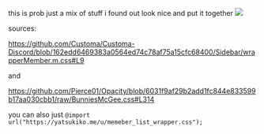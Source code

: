 this is prob just a mix of stuff i found out look nice and put it together
![](https://yatsukiko.me/u/8XkButrFSx.gif)


sources: 

https://github.com/Customa/Customa-Discord/blob/162edd6469383a0564ed74c78af75a15cfc68400/Sidebar/wrapperMember.m.css#L9

and 

https://github.com/Pierce01/Opacity/blob/6031f9af29b2add1fc844e833599b17aa030cbb1/raw/BunniesMcGee.css#L314



you can also just 
`@import url("https://yatsukiko.me/u/memeber_list_wrapper.css");`
